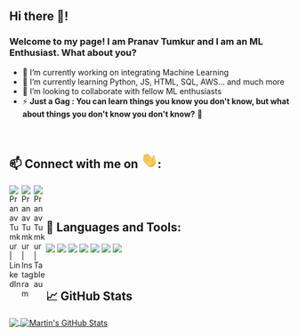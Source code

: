 ## Hi there 👋!

### Welcome to my page! I am Pranav Tumkur and I am an ML Enthusiast. What about you?

- 🔭 I’m currently working on integrating Machine Learning
- 🌱 I’m currently learning Python, JS, HTML, SQL, AWS... and much more
- 👯 I’m looking to collaborate with fellow ML enthusiasts
- ⚡ **Just a Gag : You can learn things you know you don't know, but what about things you don't know you don't know?** 🤔

<br />

## 📫 Connect with me on <img src="wave.gif" width="30px">:

[<img align="left" alt="Pranav Tumkur | LinkedIn" width="22px" src="https://cdn.jsdelivr.net/npm/simple-icons@v3/icons/linkedin.svg" />](https://www.linkedin.com/in/pranav-tumkur-130196/)
[<img align="left" alt="Pranav Tumkur | Instagram" width="22px" src="https://cdn.jsdelivr.net/npm/simple-icons@v3/icons/instagram.svg" />](https://www.instagram.com/pranavtumkur/)
[<img align="left" alt="Pranav Tumkur | Tableau" width="22px" src="https://cdn.jsdelivr.net/npm/simple-icons@3.11.0/icons/tableau.svg" />](https://public.tableau.com/profile/pranavtumkur)

<br /><br />

## 🔧 Languages and Tools:

![](https://img.shields.io/badge/Code-Python-informational?style=flat&logo=python&logoColor=white&color=2bbc8a)
![](https://img.shields.io/badge/SaaS-AWS-informational?style=flat&logo=dependabot&logoColor=white&color=2bbc8a)
![](https://img.shields.io/badge/Code-SQL-informational?style=flat&logo=MySQL&logoColor=white&color=2bbc8a)
![](https://img.shields.io/badge/Code-Jupyter_Notebook-informational?style=flat&logo=jupyter&logoColor=white&color=2bbc8a)
![](https://img.shields.io/badge/Code-VBA-informational?style=flat&logo=travis&logoColor=white&color=2bbc8a)
![](https://img.shields.io/badge/Code-HTML-informational?style=flat&logo=HTML5&logoColor=white&color=2bbc8a)
![](https://img.shields.io/badge/Tools-Tableau-informational?style=flat&logo=tableau&logoColor=white&color=2bbc8a)

<br />

## &#x1f4c8; GitHub Stats

<a href="https://github.com/pranavtumkur/pranavtumkur">
  <img align="center" src="https://github-readme-stats.vercel.app/api/top-langs/?username=pranavtumkur&hide=java,html&title_color=ffffff&text_color=c9cacc&icon_color=2bbc8a&bg_color=1d1f21" />
</a>
<a href="https://github.com/pranavtumkur/pranavtumkur">
  <img align="center" src="https://github-readme-stats.vercel.app/api?username=pranavtumkur&show_icons=true&line_height=27&count_private=true&title_color=ffffff&text_color=c9cacc&icon_color=2bbc8a&bg_color=1d1f21" alt="Martin's GitHub Stats" />
</a>
